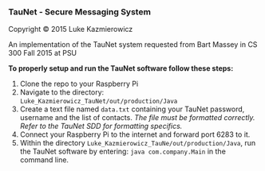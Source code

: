 ### TauNet - Secure Messaging System
Copyright © 2015 Luke Kazmierowicz

An implementation of the TauNet system requested from Bart Massey in CS 300 Fall 2015 at PSU

**To properly setup and run the TauNet software follow these steps:**
  1. Clone the repo to your Raspberry Pi
  2. Navigate to the directory: `Luke_Kazmierowicz_TauNet/out/production/Java`
  3. Create a text file named `data.txt` containing your TauNet password, username and the list of contacts. 
  *The file must be formatted correctly. Refer to the TauNet SDD for formatting specifics.*
  4. Connect your Raspberry Pi to the internet and forward port 6283 to it.
  5. Within the directory `Luke_Kazmierowicz_TauNe/out/production/Java`, run the TauNet software by entering: `java com.company.Main` in the command line.
